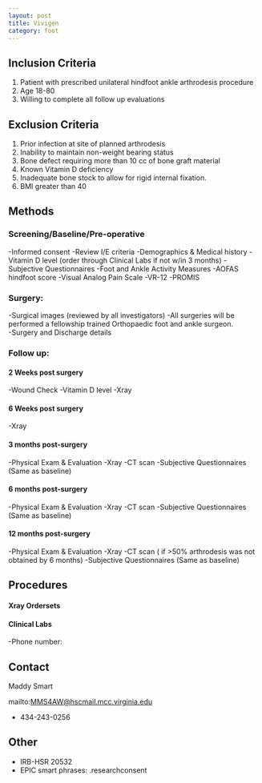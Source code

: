 ```yaml
---
layout: post
title: Vivigen
category: foot
---
```


## Inclusion Criteria

1.  Patient with prescribed unilateral hindfoot ankle arthrodesis procedure
2.	Age 18-80
3.	Willing to complete all follow up evaluations


## Exclusion Criteria

1.	Prior infection at site of planned arthrodesis
2.	Inability to maintain non-weight bearing status 
3.	Bone defect requiring more than 10 cc of bone graft material
4.	Known Vitamin D deficiency
5.	Inadequate bone stock to allow for rigid internal fixation.
6.	BMI greater than 40

## Methods

###	Screening/Baseline/Pre-operative
-Informed consent
-Review I/E criteria
-Demographics & Medical history
-Vitamin D level (order through Clinical Labs if not w/in 3 months)
-Subjective Questionnaires
-Foot and Ankle Activity Measures
-AOFAS hindfoot score
-Visual Analog Pain Scale
-VR-12
-PROMIS

### Surgery: 
-Surgical images (reviewed by all investigators)
-All surgeries will be performed a fellowship trained Orthopaedic foot and ankle surgeon.  
-Surgery and Discharge details

### Follow up: 
#### 2 Weeks post surgery
-Wound Check
-Vitamin D level 
-Xray 

#### 6 Weeks post surgery
-Xray

#### 3 months post-surgery
-Physical Exam & Evaluation
-Xray
-CT scan
-Subjective Questionnaires (Same as baseline)

#### 6 months post-surgery
-Physical Exam & Evaluation
-Xray
-CT scan
-Subjective Questionnaires (Same as baseline)

#### 12 months post-surgery
-Physical Exam & Evaluation
-Xray
-CT scan ( if >50% arthrodesis was not obtained by 6 months)
-Subjective Questionnaires (Same as baseline)


## Procedures

#### Xray Ordersets

#### Clinical Labs
-Phone number:  

## Contact

Maddy Smart

mailto:MMS4AW@hscmail.mcc.virginia.edu

- 434-243-0256

## Other

- IRB-HSR 20532
- EPIC smart phrases: .researchconsent
